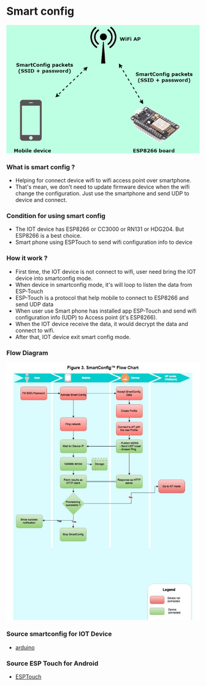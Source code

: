 # Smart config
![IOT Image](smartconfig.jpg)

### What is smart config ?
- Helping for connect device wifi to wifi access point over smartphone.
- That's mean, we don't need to update firmware device when the wifi change the configuration. Just use the smartphone and send UDP to device and connect.

### Condition for using smart config
- The IOT device has ESP8266 or CC3000 or RN131 or HDG204. But ESP8266 is a best choice.
- Smart phone using ESPTouch to send wifi configuration info to device

### How it work ?
- First time, the IOT device is not connect to wifi, user need bring the IOT device into smartconfig mode.
- When device in smartconfig mode, it's will loop to listen the data from ESP-Touch
- ESP-Touch is a protocol that help mobile to connect to ESP8266 and send UDP data
- When user use Smart phone has installed app ESP-Touch and send wifi configuration info (UDP) to Access point (it's ESP8266).
- When the IOT device receive the data, it would decrypt the data and connect to wifi.
- After that, IOT device exit smart config mode.

### Flow Diagram
![IOT Image](https://github.com/leduyhung/IOT_ANDROID/blob/master/smartconfig/smartconfig_flow_diagram.JPG)

### Source smartconfig for IOT Device
- [arduino](https://github.com/espressif/arduino-esp32)

### Source ESP Touch for Android
- [ESPTouch](https://github.com/EspressifApp/EsptouchForAndroid)